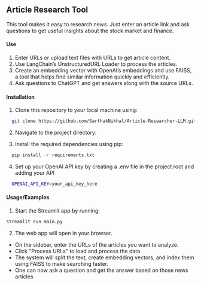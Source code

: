 ## Article Research Tool

This tool makes it easy to research news. Just enter an article link and ask questions to get useful insights about the stock market and finance.

#### Use
1. Enter URLs or upload text files with URLs to get article content.
2. Use LangChain’s UnstructuredURL Loader to process the articles.
3. Create an embedding vector with OpenAI’s embeddings and use FAISS, a tool that helps find similar information quickly and efficiently.
4. Ask questions to ChatGPT and get answers along with the source URLs.

#### Installation
1. Clone this repository to your local machine using:

```bash
  git clone https://github.com/SarthakNikhal/Article-Researcher-LLM.git
```
2. Navigate to the project directory:

3. Install the required dependencies using pip:

```bash
  pip install -r requirements.txt
```
4. Set up your OpenAI API key by creating a .env file in the project root and adding your API

```bash
  OPENAI_API_KEY=your_api_key_here
```

#### Usage/Examples
1. Start the Streamlit app by running:
```bash
streamlit run main.py

```

2. The web app will open in your browser.

- On the sidebar, enter the URLs of the articles you want to analyze.
- Click "Process URLs" to load and process the data
- The system will split the text, create embedding vectors, and index them using FAISS to make searching faster.
- One can now ask a question and get the answer based on those news articles
